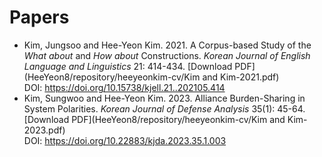 # Papers
* Kim, Jungsoo and Hee-Yeon Kim. 2021. A Corpus-based Study of the _What about_ and _How about_ Constructions.
  _Korean Journal of English Language and Linguistics_ 21: 414-434. [Download PDF](HeeYeon8/repository/heeyeonkim-cv/Kim and Kim-2021.pdf)
  \
  DOI: https://doi.org/10.15738/kjell.21..202105.414
* Kim, Sungwoo and Hee-Yeon Kim. 2023. Alliance Burden-Sharing in System Polarities. _Korean Journal of Defense Analysis_
  35(1): 45-64. [Download PDF](HeeYeon8/repository/heeyeonkim-cv/Kim and Kim-2023.pdf)
  \
  DOI: https://doi.org/10.22883/kjda.2023.35.1.003
